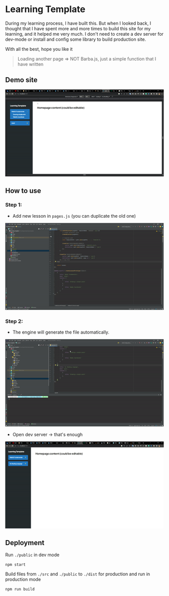 # Learning Template

During my learning process, I have built this. But when I looked back, I thought that I have spent more and more times
to build this site for my learning, and it helped me very much. I don't need to create a dev server for dev-mode or
install and config some library to build production site.

With all the best, hope you like it

> Loading another page => NOT Barba.js, just a simple function that I have written

## Demo site

![Demo site](./shared/ezgif-2-456b57770b.gif)

## How to use

### Step 1:

- Add new lesson in `pages.js` (you can duplicate the old one)

![Step 1](./shared/ezgif-1-a5d377d49b.gif)

### Step 2:

- The engine will generate the file automatically.
  
![Step 2](./shared/ezgif-1-11ff4f86ec.gif)

- Open dev server -> that's enough

![Step 2](./shared/ezgif-5-94d2b33b8f.gif)

## Deployment

Run `./public` in dev mode

```shell
npm start
```

Build files from `./src` and `./public` to `./dist` for production and run in production mode

```shell
npm run build
```
